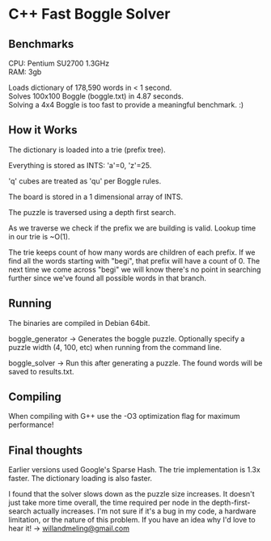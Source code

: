 C++ Fast Boggle Solver
==================

Benchmarks
-------------
CPU: Pentium SU2700 1.3GHz  
RAM: 3gb  

Loads dictionary of 178,590 words in < 1 second.  
Solves 100x100 Boggle (boggle.txt) in 4.87 seconds.  
Solving a 4x4 Boggle is too fast to provide a meaningful benchmark. :)


How it Works
------------
The dictionary is loaded into a trie (prefix tree). 

Everything is stored as INTS: 'a'=0, 'z'=25. 

'q' cubes are treated as 'qu' per Boggle rules.

The board is stored in a 1 dimensional array of INTS. 

The puzzle is traversed using a depth first search.

As we traverse we check if the prefix we are building is valid. Lookup time in our trie is ~O(1).

The trie keeps count of how many words are children of each prefix. If we find all the words starting with "begi", that prefix will have a count of 0. The next time we come across "begi" we will know there's no point in searching further since we've found all possible words in that branch.

Running
-------
The binaries are compiled in Debian 64bit. 

boggle_generator -> 
Generates the boggle puzzle. Optionally specify a puzzle width (4, 100, etc) when running from the command line.

boggle_solver -> 
Run this after generating a puzzle. The found words will be saved to results.txt.

Compiling
---------
When compiling with G++ use the -O3 optimization flag for maximum performance!

Final thoughts
--------------
Earlier versions used Google's Sparse Hash. The trie implementation is 1.3x faster. The dictionary loading is also faster.

I found that the solver slows down as the puzzle size increases. It doesn't just take more time overall, the time required per node in the depth-first-search actually increases. I'm not sure if it's a bug in my code, a hardware limitation,
or the nature of this problem. If you have an idea why I'd love to hear it! -> willandmeling@gmail.com